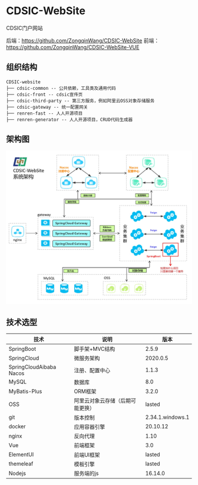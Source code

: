 # CDSIC-WebSite

CDSIC门户网站

后端：https://github.com/ZongqinWang/CDSIC-WebSite
前端：https://github.com/ZongqinWang/CDSIC-WebSite-VUE

## 组织结构

```
CDSIC-website
├── cdsic-common -- 公共依赖，工具类及通用代码
├── cdsic-front -- cdsic宣传页
├── cdsic-third-party -- 第三方服务，例如阿里云OSS对象存储服务
├── cdsic-gateway -- 统一配置网关
├── renren-fast -- 人人开源项目
├── renren-generator -- 人人开源项目，CRUD代码生成器
```

## 架构图

![](img/SystemStruct.jpg)


## 技术选型

| 技术                    | 说明                             | 版本             |
| ----------------------- | -------------------------------- | ---------------- |
| SpringBoot              | 脚手架+MVC结构                   | 2.5.9            |
| SpringCloud             | 微服务架构                       | 2020.0.5         |
| SpringCloudAibaba Nacos | 注册、配置中心                   | 1.1.3            |
| MySQL                   | 数据库                           | 8.0              |
| MyBatis-Plus            | ORM框架                          | 3.2.0            |
| OSS                     | 阿里云对象云存储（后期可能更换） | lasted           |
| git                     | 版本控制                         | 2.34.1.windows.1 |
| docker                  | 应用容器引擎                     | 20.10.12         |
| nginx                   | 反向代理                         | 1.10             |
| Vue                     | 前端框架                         | 3.0              |
| ElementUI               | 前端UI框架                       | lasted           |
| themeleaf               | 模板引擎                         | lasted           |
| Nodejs                  | 服务端的js                       | 16.14.0          |

